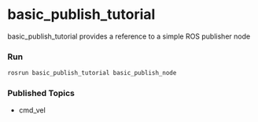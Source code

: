 # basic_publish_tutorial

basic_publish_tutorial provides a reference to a simple ROS publisher node

### Run

```bash
rosrun basic_publish_tutorial basic_publish_node
```

### Published Topics
- cmd_vel
